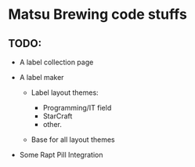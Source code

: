 # Matsu Brewing code stuffs

## TODO:

- A label collection page

- A label maker
    - Label layout themes:
        - Programming/IT field
        - StarCraft
        - other.

    - Base for all layout themes

- Some Rapt Pill Integration
